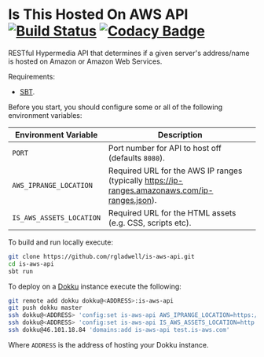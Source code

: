 # Is This Hosted On AWS API [![Build Status](https://travis-ci.org/is-aws/is-aws-api.svg?branch=master)](https://travis-ci.org/is-aws/is-aws-api) [![Codacy Badge](https://www.codacy.com/project/badge/431145a2eba44687b04d6b9ce2b1328c)](https://www.codacy.com/app/ricardo_3/is-aws-api)

RESTful Hypermedia API that determines if a given server's address/name is hosted on
Amazon or Amazon Web Services.

Requirements:

  * [SBT](http://www.scala-sbt.org/release/tutorial/Setup.html).

Before you start, you should configure some or all of the following environment
variables:

| Environment Variable     | Description
|--------------------------|-------------
| `PORT`                   | Port number for API to host off (defaults `8080`). |
| `AWS_IPRANGE_LOCATION`   | Required URL for the AWS IP ranges (typically https://ip-ranges.amazonaws.com/ip-ranges.json). |
| `IS_AWS_ASSETS_LOCATION` | Required URL for the HTML assets (e.g. CSS, scripts etc). |

To build and run locally execute:

``` sh
git clone https://github.com/rgladwell/is-aws-api.git
cd is-aws-api
sbt run
```

To deploy on a [Dokku](https://github.com/progrium/dokku) instance execute the following:

```sh
git remote add dokku dokku@<ADDRESS>:is-aws-api
git push dokku master
ssh dokku@<ADDRESS> 'config:set is-aws-api AWS_IPRANGE_LOCATION=https://ip-ranges.amazonaws.com/ip-ranges.json'
ssh dokku@<ADDRESS> 'config:set is-aws-api IS_AWS_ASSETS_LOCATION=http://is-aws-assets.divshot.io'
ssh dokku@46.101.18.84 'domains:add is-aws-api test.is-aws.com'
```

Where `ADDRESS` is the address of hosting your Dokku instance.
